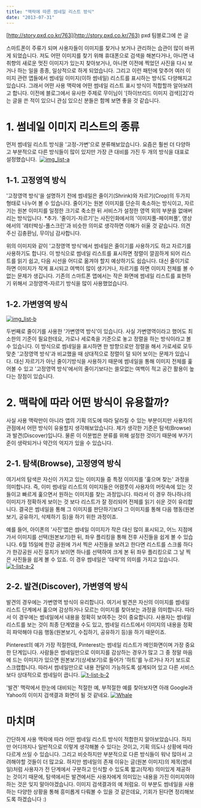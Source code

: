 ```yaml
---
title: "맥락에 따른 썸네일 리스트 방식"
date: "2013-07-31"
---
```


[http://story.pxd.co.kr/763](http://story.pxd.co.kr/763) pxd 팀블로그에 쓴 글

스마트폰이 주류가 되며 사용자들이 이미지를 찾거나 보거나 관리하는 습관이 많이 바뀌게 되었습니다. 저도 어떤 이미지를 찾기 위해 휴대폰으로 검색을 해본다거나, 아니면 내 취향의 새로운 멋진 이미지가 있는지 찾아보거나, 아니면 이전에 찍었던 사진을 다시 보거나 하는 일을 종종, 일상적으로 하게 되었습니다. 그리고 이런 패턴에 맞추어 여러 이미지 관련 앱들에서 썸네일 이미지(이하 썸네일) 리스트를 표시하는 방식도 다양해지고 있습니다. 그래서 어떤 사용 맥락에 어떤 썸네일 리스트 표시 방식이 적합할까 알아보려고 합니다. 이전에 블로그에서 유사한 주제로 무이님이 '\[하이브리드 이미지 검색\]\[2\]'라는 글을 쓴 적이 있으니 관심 있으신 분들은 함께 보면 좋을 것 같습니다.

# 1\. 썸네일 이미지 리스트의 종류

먼저 썸네일 리스트 방식을 '고정-가변'으로 분류해보았습니다. 요즘은 훨씬 더 다양하고 부분적으로 다른 방식들이 많이 있지만 가장 큰 대비를 가진 두 개의 방식을 대표로 설정했습니다.  [![img_list-a](http://sungikim.com/wp-content/uploads/2014/07/img_list-a.jpg)](http://sungikim.com/wp-content/uploads/2014/07/img_list-a.jpg)

## 1-1. 고정영역 방식

'고정영역 방식'을 설명하기 전에 썸네일은 줄이기(Shrink)와 자르기(Crop)의 두가지 형태로 나누어 볼 수 있습니다. 줄이기는 원본 이미지를 단순히 축소하는 방식이고, 자르기는 원본 이미지를 일정한 크기로 축소한 뒤 서비스가 설정한 영역 외의 부분을 없애버리는 방식입니다. \*추가. '줄이기-자르기'는 사진인화에서의 '이미지풀-페이퍼풀', 영상에서의 '레터박싱-풀스크린'과 비슷한 의미로 생각하면 이해가 쉬울 것 같습니다. 의견 주신 김충환님, 무이님 감사합니다.

위의 이미지와 같이 '고정영역 방식'에서 썸네일은 줄이기를 사용하기도 하고 자르기를 사용하기도 합니다. 이 방식으로 썸네일 리스트를 표시하면 정렬이 깔끔하게 되어 리스트를 읽기 쉽고, 다음 시선을 어디로 옮겨야 할지 예상하기도 쉽습니다. 대신 줄이기로 하면 이미지가 작게 표시되고 여백이 많이 생기거나, 자르기를 하면 이미지 전체를 볼 수 없는 문제가 생깁니다. 기존의 스마트폰 앱에서는 작은 화면에 썸네일 리스트를 표현하기 위해서 고정영역-자르기 방식을 많이 사용했었습니다.

## 1-2. 가변영역 방식

[![img_list-b](http://sungikim.com/wp-content/uploads/2014/07/img_list-b.jpg)](http://sungikim.com/wp-content/uploads/2014/07/img_list-b.jpg)

두번째로 줄이기를 사용한 '가변영역 방식'이 있습니다. 사실 가변영역이라고 했어도 최소한의 기준이 필요한데요, 가로나 세로축을 기준으로 놓고 정렬을 하는 방식이라고 볼 수 있습니다. 이 방식으로 썸네일을 표시하면 한 방향으로만 정렬을 해서 가로세로 모두 맞춘 '고정영역 방식'과 비교했을 때 상대적으로 정렬이 덜 되어 보이는 문제가 있습니다. 대신 자르기가 아닌 줄이기방식을 사용하기 때문에 썸네일을 통해 이미지 전체를 훑어볼 수 있고 '고정영역 방식'에서의 줄이기보다는 쓸모없는 여백이 적고 공간 활용이 높다는 장점이 있습니다.

# 2\. 맥락에 따라 어떤 방식이 유용할까?

사실 사용 맥락만이 아니라 앱의 기획 의도에 따라 달라질 수 있는 부분이지만 사용자의 관점에서 어떤 방식이 유용할지 생각해보았습니다. 제가 생각한 기준은 탐색(Browse)과 발견(Discover)입니다. 물론 이 이분법은 분류를 위해 설정한 것이기 때문에 부가기준이 생략되거나 약간의 억지가 있을 수 있습니다.

## 2-1. 탐색(Browse), 고정영역 방식

여기서의 탐색은 자신이 가지고 있는 이미지들 중 특정 이미지를 '훑으며 찾는' 과정을 의미합니다. 즉, 이미 썸네일 리스트의 이미지들은 어렴풋이 사용자의 머릿속에 있는 것들이고 빠르게 훑으면서 원하는 이미지를 찾는 과정입니다. 따라서 이 경우 하나하나의 이미지가 정확하게 보이는 것 보다 리스트가 잘 정리되어 전체를 읽기 쉬운 것이 유리합니다. 결국은 썸네일을 통해 그 이미지를 판단하기보다 그 이미지를 통해 다음 행동(원본보기, 공유하기, 삭제하기 등)을 하기 위한 과정이죠.

예를 들어, 아이폰의 '사진'앱은 썸네일 이미지가 작은 대신 많이 표시되고, 어느 지점에 가서 이미지를 선택(원본보기)한 뒤, 좌우 플리킹을 통해 전후 사진들을 쉽게 볼 수 있습니다. 6월 15일에 한강 공원에 가서 찍은 사진들을 보려고 한다면 리스트를 스크롤 하다가 한강공원 사진 뭉치가 보이면 하나를 선택하여 크게 본 뒤 좌우 플리킹으로 그 날 찍은 사진들을 쉽게 볼 수 있죠. 이 경우 썸네일은 '대략'의 의미를 가지고 있습니다. [![t-list-a-2](http://sungikim.com/wp-content/uploads/2014/07/t-list-a-2.jpg)](http://sungikim.com/wp-content/uploads/2014/07/t-list-a-2.jpg)

## 2-2. 발견(Discover), 가변영역 방식

발견의 경우에는 가변영역 방식이 유리합니다. 여기서 발견은 자신의 이미지를 썸네일 리스트 단계에서 훑으며 감상하거나 모르는 이미지를 찾아보는 과정을 의미합니다. 따라서 이 경우에는 썸네일에서 내용을 정확히 보여주는 것이 중요합니다. 사용자는 썸네일 리스트를 보는 것이 최종 단계였을 수도 있고, 썸네일 리스트에서 이미지의 내용을 정확히 파악해야 다음 행동(원본보기, 수집하기, 공유하기 등)을 하기 때문이죠.

Pinterest의 예가 가장 적절한데, Pinterest는 썸네일 리스트가 메인화면이며 가장 중요한 단계입니다. 사람들은 썸네일만으로 이미지를 감상하는 경우가 많고 그 중 정말 마음에 드는 이미지가 있으면 원본보기(상세보기)로 들어가 '하트'를 누르거나 자기 보드로 스크랩합니다. 따라서 썸네일만으로 내용 전달이 가능하도록 설계되어 있고 다른 서비스보다 상대적으로 썸네일이 큽니다. [![t-list-b-2](http://sungikim.com/wp-content/uploads/2014/07/t-list-b-2.jpg)](http://sungikim.com/wp-content/uploads/2014/07/t-list-b-2.jpg)

'발견' 맥락에서 한눈에 대비되는 적절한 예, 부적절한 예를 찾아보자면 아래 Google과 Yahoo의 이미지 검색결과 화면이 될 것 같네요. [![Whale](http://sungikim.com/wp-content/uploads/2014/07/Whale.jpg)](http://sungikim.com/wp-content/uploads/2014/07/Whale.jpg)

# 마치며

간단하게 사용 맥락에 따라 어떤 썸네일 리스트 방식이 적합한지 알아보았습니다. 하지만 어디까지나 일반적으로 이렇게 생각해볼 수 있다는 것이고, 기획 의도나 상황에 따라 다르게 쓰일 수 있습니다. 그리고 비슷하지만 부분적으로 다른 방식들이 워낙 많아서 고려해야할 것들이 더 많고요. 하지만 썸네일의 존재 이유는 글(원본 이미지)의 제목(썸네일)처럼 사용자가 전 단계에서 구분하고 인식할 수 있도록 짧고(작게) 의미있게 제공하는 것이기 때문에, 탐색에서든 발견에서든 사용자에게 의미있는 내용을 가진 이미지여야 하는 것은 잊지 말아야겠습니다. 이미지 검색결과의 예 처럼요. 이 부분도 썸네일을 사용하는 다양한 상황을 통해 흥미롭게 다뤄볼 수 있을 것 같은데요, 기회가 된다면 정리해보도록 하겠습니다 :)
